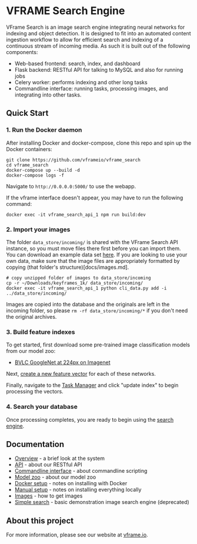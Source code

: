 # VFRAME Search Engine

VFrame Search is an image search engine integrating neural networks for indexing and object detection.  It is designed to fit into an automated content ingestion workflow to allow for efficient search and indexing of a continuous stream of incoming media.  As such it is built out of the following components:

- Web-based frontend: search, index, and dashboard
- Flask backend: RESTful API for talking to MySQL and also for running jobs
- Celery worker: performs indexing and other long tasks
- Commandline interface: running tasks, processing images, and integrating into other tasks.

## Quick Start

### 1. Run the Docker daemon

After installing Docker and docker-compose, clone this repo and spin up the Docker containers:

```
git clone https://github.com/vframeio/vframe_search
cd vframe_search
docker-compose up --build -d
docker-compose logs -f
```

Navigate to `http://0.0.0.0:5000/` to use the webapp.

If the vframe interface doesn't appear, you may have to run the following command:
```
docker exec -it vframe_search_api_1 npm run build:dev
```

### 2. Import your images

The folder `data_store/incoming/` is shared with the VFrame Search API instance, so you must move files there first before you can import them. You can download an example data set [here](vframe.ams3.digitaloceanspaces.com/v2/dev/keyframes/keyframes_1k.zip). If you are looking to use your own data, make sure that the image files are appropriately formatted by copying (that folder's structure)[docs/images.md].

```
# copy unzipped folder of images to data_store/incoming
cp -r ~/Downloads/keyframes_1k/ data_store/incoming/
docker exec -it vframe_search_api_1 python cli_data.py add -i ../data_store/incoming/
```

Images are copied into the database and the originals are left in the incoming folder, so please `rm -rf data_store/incoming/*` if you don't need the original archives.

### 3. Build feature indexes

To get started, first download some pre-trained image classification models from our model zoo:

* [BVLC GoogleNet at 224px on Imagenet](http://0.0.0.0:5000/modelzoo/caffe_bvlc_googlenet_imagenet/show/)

Next, [create a new feature vector](http://0.0.0.0:5000/feature/new/) for each of these networks.

Finally, navigate to the [Task Manager](http://0.0.0.0:5000/task/) and click "update index" to begin processing the vectors.

### 4. Search your database

Once processing completes, you are ready to begin using the [search engine](http://0.0.0.0:5000/search/).

## Documentation

- [Overview](docs/overview.md) - a brief look at the system
- [API](docs/api.md) - about our RESTful API
- [Commandline interface](docs/commands.md) - about commandline scripting
- [Model zoo](docs/modelzoo.md) - about our model zoo
- [Docker setup](docs/docker.md) - notes on installing with Docker
- [Manual setup](docs/setup.md) - notes on installing everything locally
- [Images](docs/images.md) - how to get images
- [Simple search](docs/simple-search.md) - basic demonstration image search engine (deprecated)

## About this project

For more information, please see our website at [vframe.io](https://vframe.io).
